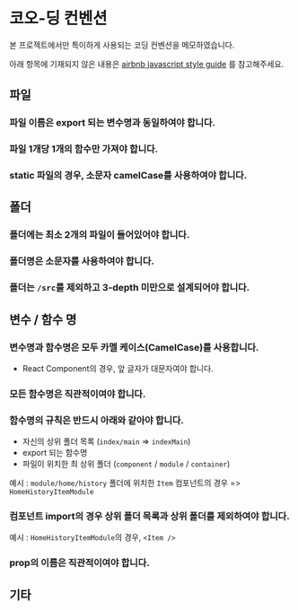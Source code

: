 # 코오-딩 컨벤션

본 프로젝트에서만 특이하게 사용되는 코딩 컨벤션을 메모하였습니다.

아래 항목에 기재되지 않은 내용은 [airbnb javascript style guide](https://github.com/airbnb/javascript) 를 참고해주세요.



## 파일

### 파일 이름은 export 되는 변수명과 동일하여야 합니다.
### 파일 1개당 1개의 함수만 가져야 합니다.
### static 파일의 경우, 소문자 camelCase를 사용하여야 합니다.




## 폴더

### 폴더에는 최소 2개의 파일이 들어있어야 합니다.
### 폴더명은 소문자를 사용하여야 합니다.
### 폴더는 `/src`를 제외하고 3-depth 미만으로 설계되어야 합니다.




## 변수 / 함수 명

### 변수명과 함수명은 모두 카멜 케이스(CamelCase)를 사용합니다.
* React Component의 경우, 앞 글자가 대문자여야 합니다.
### 모든 함수명은 직관적이여야 합니다.
### 함수명의 규칙은 반드시 아래와 같아야 합니다.
* 자신의 상위 폴더 목록 (`index/main` => `indexMain`)
* export 되는 함수명
* 파일이 위치한 최 상위 폴더 (`component` / `module` / `container`)

예시 : `module/home/history` 폴더에 위치한 `Item` 컴포넌트의 경우 => `HomeHistoryItemModule`
### 컴포넌트 import의 경우 상위 폴더 목록과 상위 폴더를 제외하여야 합니다.
예시 : `HomeHistoryItemModule`의 경우, `<Item />`

### prop의 이름은 직관적이여야 합니다.


## 기타